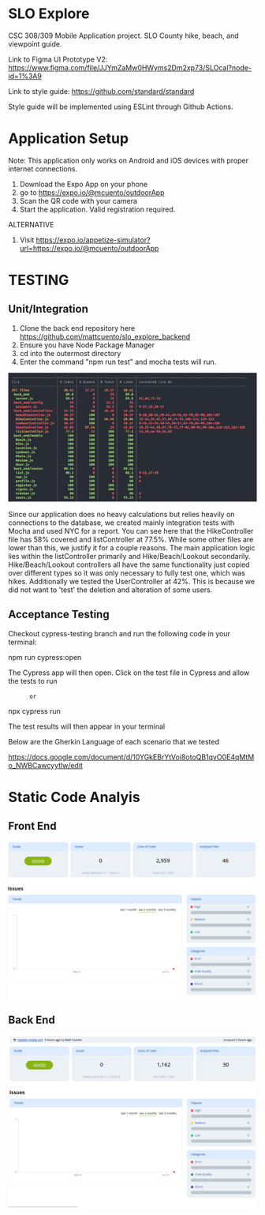 # SLO Explore
CSC 308/309 Mobile Application project. SLO County hike, beach, and viewpoint guide.

Link to Figma UI Prototype V2: https://www.figma.com/file/JJYmZaMw0HWyms2Dm2xp73/SLOcal?node-id=1%3A9

Link to style guide: https://github.com/standard/standard

Style guide will be implemented using ESLint through Github Actions.

# Application Setup

Note: This application only works on Android and iOS devices with proper internet connections.

1) Download the Expo App on your phone
2) go to https://expo.io/@mcuento/outdoorApp
3) Scan the QR code with your camera
4) Start the application. Valid registration required.

ALTERNATIVE

1) Visit https://expo.io/appetize-simulator?url=https://expo.io/@mcuento/outdoorApp

# TESTING

## Unit/Integration

1) Clone the back end repository here https://github.com/mattcuento/slo_explore_backend
2) Ensure you have Node Package Manager
3) cd into the outermost directory
4) Enter the command "npm run test" and mocha tests will run.

![Integration Tests](/controllers.png)

Since our application does no heavy calculations but relies heavily on connections to the database, we created mainly integration tests with Mocha and used NYC for a report. You can see here that the HikeController file has 58% covered and listController at 77.5%. While some other files are lower than this, we justify it for a couple reasons. The main application logic lies within the listController primarily and Hike/Beach/Lookout secondarily. Hike/Beach/Lookout controllers all have the same functionality just copied over different types so it was only necessary to fully test one, which was hikes. Additionally we tested the UserController at 42%. This is because we did not want to 'test' the deletion and alteration of some users.

## Acceptance Testing

Checkout cypress-testing branch and run the following code in your terminal:

npm run cypress:open
     
  The Cypress app will then open. Click on the test file in Cypress and allow the tests to run
      
          or 
          
npx cypress run
      
   The test results will then appear in your terminal
     

Below are the Gherkin Language of each scenario that we tested

https://docs.google.com/document/d/10YGkEBrYtVoi8otoQB1qvO0E4qMtMo_NWBCawcyytlw/edit


# Static Code Analyis

## Front End

![Front Static Report](/frontend.png)

## Back End

![Back Static Report](/back.png)
